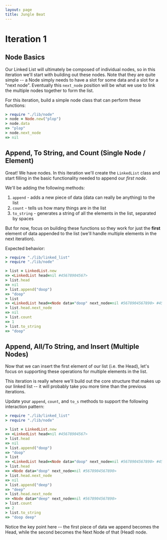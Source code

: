 ```yaml
---
layout: page
title: Jungle Beat
---
```

# Iteration 1

## Node Basics

Our Linked List will ultimately be composed of individual nodes, so in this iteration we'll start with building out these nodes.
Note that they are quite simple -- a Node simply needs to have a slot for some data and a slot for a "next node". Eventually this
`next_node` position will be what we use to link the multiple nodes together to form the list.

For this iteration, build a simple node class that can perform these functions:

```ruby
> require "./lib/node"
> node = Node.new("plop")
> node.data
=> "plop"
> node.next_node
=> nil
```

## Append, To String, and Count (Single Node / Element)

Great! We have nodes. In this iteration we'll create the `LinkedList` class and start filling in the basic functionality needed to append our _first node_.

We'll be adding the following methods:

1. `append` - adds a new piece of data (data can really be anything) to the list
2. `count` - tells us how many things are in the list
3. `to_string` - generates a string of all the elements in the list, separated by spaces

But for now, focus on building these functions so they work for just the __first__ element of data appended to the list (we'll handle multiple elements in the next iteration).

Expected behavior:

```ruby
> require "./lib/linked_list"
> require "./lib/node"

> list = LinkedList.new
=> <LinkedList head=nil #45678904567>
> list.head
=> nil
> list.append("doop")
=> "doop"
> list
=> <LinkedList head=<Node data="doop" next_node=nil #5678904567890> #45678904567>
> list.head.next_node
=> nil
> list.count
=> 1
> list.to_string
=> "doop"
```

## Append, All/To String, and Insert (Multiple Nodes)

Now that we can insert the first element of our list (i.e. the Head), let's focus on supporting these operations for multiple elements in the list.

This iteration is really where we'll build out the core structure that makes up our linked list -- it will probably take you more time than the previous iterations.

Update your `append`, `count`, and `to_s` methods to support the following interaction pattern:

```ruby
> require "./lib/linked_list"
> require "./lib/node"

> list = LinkedList.new
=> <LinkedList head=nil #45678904567>
> list.head
=> nil
> list.append("doop")
=> "doop"
> list
=> <LinkedList head=<Node data="doop" next_node=nil #5678904567890> #45678904567>
> list.head
=> <Node data="doop" next_node=nil #5678904567890>
> list.head.next_node
=> nil
> list.append("deep")
=> "deep"
> list.head.next_node
=> <Node data="deep" next_node=nil #5678904567890>
> list.count
=> 2
> list.to_string
=> "doop deep"
```

Notice the key point here -- the first piece of data we append becomes the Head, while the second becomes the Next Node of that (Head) node.
